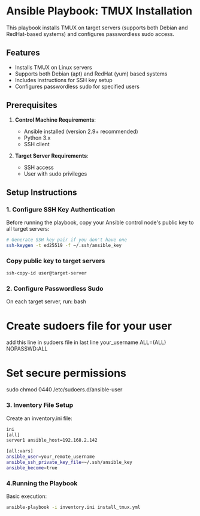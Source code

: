 # Ansible Playbook: TMUX Installation

This playbook installs TMUX on target servers (supports both Debian and RedHat-based systems) and configures passwordless sudo access.

## Features
- Installs TMUX on Linux servers
- Supports both Debian (apt) and RedHat (yum) based systems
- Includes instructions for SSH key setup
- Configures passwordless sudo for specified users

## Prerequisites

1. **Control Machine Requirements**:
   - Ansible installed (version 2.9+ recommended)
   - Python 3.x
   - SSH client

2. **Target Server Requirements**:
   - SSH access
   - User with sudo privileges

## Setup Instructions

### 1. Configure SSH Key Authentication
Before running the playbook, copy your Ansible control node's public key to all target servers:

```bash
# Generate SSH key pair if you don't have one
ssh-keygen -t ed25519 -f ~/.ssh/ansible_key
```
### Copy public key to target servers
```bash
ssh-copy-id user@target-server
```
### 2. Configure Passwordless Sudo
On each target server, run:
bash
# Create sudoers file for your user
add this line in sudoers file in last line
your_username ALL=(ALL) NOPASSWD:ALL

# Set secure permissions
sudo chmod 0440 /etc/sudoers.d/ansible-user

### 3. Inventory File Setup
Create an inventory.ini file:
```bash
ini
[all]
server1 ansible_host=192.168.2.142

[all:vars]
ansible_user=your_remote_username
ansible_ssh_private_key_file=~/.ssh/ansible_key
ansible_become=true
```

### 4.Running the Playbook
Basic execution:
```bash
ansible-playbook -i inventory.ini install_tmux.yml
```

